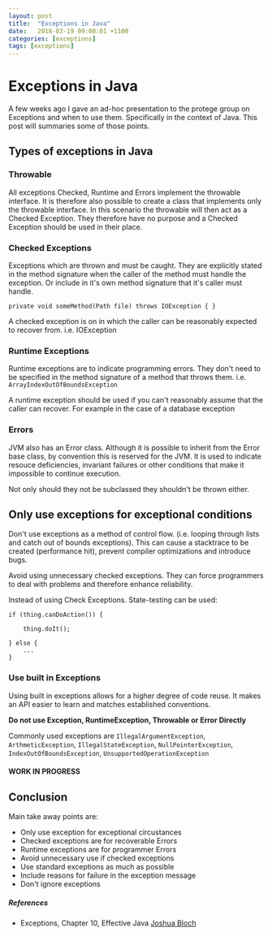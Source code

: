 ```yaml
---
layout: post
title:  "Exceptions in Java"
date:   2018-03-19 09:00:01 +1100
categories: [exceptions]
tags: [exceptions]
---
```


# Exceptions in Java
A few weeks ago I gave an ad-hoc presentation to the protege group on Exceptions and when to use them. Specifically in the context of Java. This post will summaries some of those points.

## Types of exceptions in Java
### Throwable
All exceptions Checked, Runtime and Errors implement the throwable interface. It is therefore also possible to create a class that implements only the throwable interface. In this scenario the throwable will then act as a Checked Exception. They therefore have no purpose and a Checked Exception should be used in their place.


### Checked Exceptions
Exceptions which are thrown and must be caught. They are explicitly stated in the method signature when the caller of the method must handle the exception. Or include in it's own method signature that it's caller must handle. 

`
private void someMethod(Path file) throws IOException {
   }
`

A checked exception is on in which the caller can be reasonably expected to recover from. i.e. IOException

### Runtime Exceptions
Runtime exceptions are to indicate programming errors. They don't need to be specified in the method signature of a method that throws them. i.e. `ArrayIndexOutOfBoundsException`

A runtime exception should be used if you can't reasonably assume that the caller can recover. For example in the case of a database exception

### Errors
JVM also has an Error class. Although it is possible to inherit from the Error base class, by convention this is reserved for the JVM. It is used to indicate resouce deficiencies, invariant failures or other conditions that make it impossible to continue execution. 

Not only should they not be subclassed they shouldn't be thrown either.


## Only use exceptions for exceptional conditions
Don't use exceptions as a method of control flow. (i.e. looping through lists and catch out of bounds exceptions). This can cause a stacktrace to be created (performance hit), prevent compiler optimizations and introduce bugs. 

Avoid using unnecessary checked exceptions. They can force programmers to deal with problems and therefore enhance reliability. 

Instead of using Check Exceptions. State-testing can be used:
```
if (thing.canDoAction()) {

    thing.doIt();

} else {
    ...
}
```

### Use built in Exceptions
Using built in exceptions allows for a higher degree of code reuse. It makes an API easier to learn and matches established conventions. 

**Do not use Exception, RuntimeException, Throwable or Error Directly**

Commonly used exceptions are `IllegalArgumentException`, `ArthmeticException`, `IllegalStateException`, `NullPointerException`, `IndexOutOfBoundsException`, `UnsupportedOperationException`


#### WORK IN PROGRESS

## Conclusion
Main take away points are: 
* Only use exception for exceptional circustances
* Checked exceptions are for recoverable Errors
* Runtime exceptions are for programmer Errors
* Avoid unnecessary use if checked exceptions
* Use standard exceptions as much as possible
* Include reasons for failure in the exception message
* Don't ignore exceptions

##### References
* Exceptions, Chapter 10, Effective Java [Joshua Bloch](https://www.safaribooksonline.com/library/view/effective-java-third/9780134686097/)